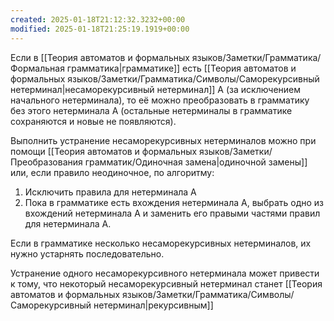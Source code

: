 ```yaml
---
created: 2025-01-18T21:12:32.3232+00:00
modified: 2025-01-18T21:25:19.1919+00:00
---
```

Если в [[Теория автоматов и формальных языков/Заметки/Грамматика/Формальная грамматика|грамматике]] есть [[Теория автоматов и формальных языков/Заметки/Грамматика/Символы/Саморекурсивный нетерминал|несаморекурсивный нетерминал]] A (за исключением начального нетерминала), то её можно преобразовать в грамматику без этого нетерминала A (остальные нетерминалы в грамматике сохраняются и новые не появляются).

Выполнить устранение несаморекурсивных нетерминалов можно при помощи [[Теория автоматов и формальных языков/Заметки/Преобразования грамматик/Одиночная замена|одиночной замены]] или, если правило неодиночное, по алгоритму:
1) Исключить правила для нетерминала A
2) Пока в грамматике есть вхождения нетерминала A, выбрать одно из вхождений нетерминала A и заменить его правыми частями правил для нетерминала A.

Если в грамматике несколько несаморекурсивных нетерминалов, их нужно устарнять последовательно.

Устранение одного несаморекурсивного нетерминала может привести к тому, что некоторый несаморекурсивный нетерминал станет [[Теория автоматов и формальных языков/Заметки/Грамматика/Символы/Саморекурсивный нетерминал|рекурсивным]]